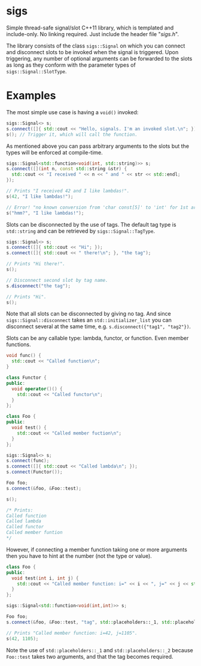 # sigs
Simple thread-safe signal/slot C++11 library, which is templated and include-only. No linking required. Just include the header file "*sigs.h*".

The library consists of the class `sigs::Signal` on which you can connect and disconnect slots to be invoked when the signal is triggered. Upon triggering, any number of optional arguments can be forwarded to the slots as long as they conform with the parameter types of `sigs::Signal::SlotType`.

# Examples
The most simple use case is having a `void()` invoked:

```c++
sigs::Signal<> s;
s.connect([]{ std::cout << "Hello, signals. I'm an invoked slot.\n"; });
s(); // Trigger it, which will call the function.
```

As mentioned above you can pass arbitrary arguments to the slots but the types will be enforced at compile-time.

```c++
sigs::Signal<std::function<void(int, std::string)>> s;
s.connect([](int n, const std::string &str) {
  std::cout << "I received " << n << " and " << str << std::endl;
});

// Prints "I received 42 and I like lambdas!".
s(42, "I like lambdas!");

// Error! "no known conversion from 'char const[5]' to 'int' for 1st argument".
s("hmm?", "I like lambdas!");
```

Slots can be disconnected by the use of tags. The default tag type is `std::string` and can be retrieved by `sigs::Signal::TagType`.

```c++
sigs::Signal<> s;
s.connect([]{ std::cout << "Hi"; });
s.connect([]{ std::cout << " there!\n"; }, "the tag");

// Prints "Hi there!".
s();

// Disconnect second slot by tag name.
s.disconnect("the tag");

// Prints "Hi".
s();
```

Note that all slots can be disconnected by giving no tag. And since `sigs::Signal::disconnect` takes an `std::initializer_list` you can disconnect several at the same time, e.g. `s.disconnect({"tag1", "tag2"})`.

Slots can be any callable type: lambda, functor, or function. Even member functions.

```c++
void func() {
  std::cout << "Called function\n";
}

class Functor {
public:
  void operator()() {
    std::cout << "Called functor\n";
  }
};

class Foo {
public:
  void test() {
    std::cout << "Called member fuction\n";
  }
};

sigs::Signal<> s;
s.connect(func);
s.connect([]{ std::cout << "Called lambda\n"; });
s.connect(Functor());

Foo foo;
s.connect(&foo, &Foo::test);

s();

/* Prints:
Called function
Called lambda
Called functor
Called member funtion
*/
```

However, if connecting a member function taking one or more arguments then you have to hint at the number (not the type or value).

```c++
class Foo {
public:
  void test(int i, int j) {
    std::cout << "Called member function: i=" << i << ", j=" << j << std::endl;
  }
};

sigs::Signal<std::function<void(int,int)>> s;

Foo foo;
s.connect(&foo, &Foo::test, "tag", std::placeholders::_1, std::placeholders::_2);

// Prints "Called member function: i=42, j=1105".
s(42, 1105);
```

Note the use of `std::placeholders::_1` and `std::placeholders::_2` because `Foo::test` takes two arguments, and that the tag becomes required.
